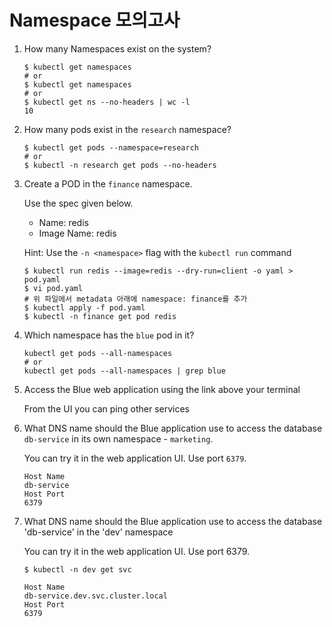 # Namespace 모의고사



1. How many Namespaces exist on the system?

   ```
   $ kubectl get namespaces
   # or
   $ kubectl get namespaces
   # or 
   $ kubectl get ns --no-headers | wc -l
   10
   ```



2. How many pods exist in the `research` namespace?

   ```
   $ kubectl get pods --namespace=research
   # or
   $ kubectl -n research get pods --no-headers
   ```

   

3. Create a POD in the `finance` namespace.

   Use the spec given below.

   - Name: redis
   - Image Name: redis

   Hint: Use the `-n <namespace>` flag with the `kubectl run` command

   ```
   $ kubectl run redis --image=redis --dry-run=client -o yaml > pod.yaml
   $ vi pod.yaml
   # 위 파일에서 metadata 아래에 namespace: finance를 추가
   $ kubectl apply -f pod.yaml
   $ kubectl -n finance get pod redis
   ```

   

4. Which namespace has the `blue` pod in it?

   ```
   kubectl get pods --all-namespaces
   # or 
   kubectl get pods --all-namespaces | grep blue
   ```



5. Access the Blue web application using the link above your terminal

   From the UI you can ping other services

6. What DNS name should the Blue application use to access the database `db-service` in its own namespace - `marketing`.

   You can try it in the web application UI. Use port `6379`.

   ```
   Host Name
   db-service
   Host Port
   6379
   ```

   



7. What DNS name should the Blue application use to access the database 'db-service' in the 'dev' namespace

   You can try it in the web application UI. Use port 6379.

   ```
   $ kubectl -n dev get svc
   
   Host Name
   db-service.dev.svc.cluster.local
   Host Port
   6379
   ```